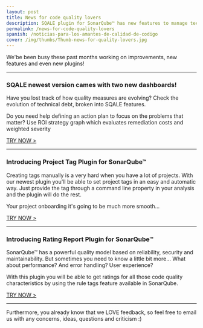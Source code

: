 ```yaml
---
layout: post
title: News for code quality lovers
description: SQALE plugin for SonarQube™ has new features to manage technical debt and we add two new sonar plugins to the family - Rating Report and Project Tag will boost usability of your tags in SonarQube™. It's all about sonarqube plugins development!
permalink: /news-for-code-quality-lovers
spanish: /noticias-para-los-amantes-de-calidad-de-codigo
cover: /img/thumbs/Thumb-news-for-quality-lovers.jpg
---
```


We'be been busy these past months working on improvements, new features and even new plugins!

---

### SQALE newest version cames with two new dashboards!

Have you lost track of how quality measures are evolving?  Check the evolution of technical debt, broken into SQALE features.
 
Do you need help defining an action plan to focus on the problems that matter? Use ROI strategy graph which evaluates remediation costs and weighted severity

<a href="/sonarqube-sqale-trial-form" class="btn btn-primary btn-call-to-action fancybox">TRY NOW ></a>

---

### Introducing Project Tag Plugin for SonarQube™

Creating tags manually is a very hard when you have a lot of projects. With our newest plugin you'll be able to set project tags in an easy and automatic way. Just provide the tag through a command line property in your analysis and the plugin will do the rest.

Your project onboarding it's going to be much more smooth...

<a href="/sonarqube-project-tag-trial-form" class="btn btn-primary btn-call-to-action fancybox">TRY NOW ></a>

---

### Introducing Rating Report Plugin for SonarQube™

SonarQube™ has a powerful quality model based on reliability, security and maintainability. But sometimes you need to know a little bit more... What about performance? And error handling? User experience?

With this plugin you will be able to get ratings for all those code quality characteristics by using the rule tags feature available in SonarQube.

<a href="/sonarqube-rating-trial-form" class="btn btn-primary btn-call-to-action fancybox">TRY NOW ></a>

---

Furthermore, you already know that we LOVE feedback, so feel free to email us with any concerns, ideas, questions and criticism :)
